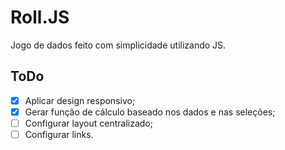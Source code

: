 # Roll.JS

Jogo de dados feito com simplicidade utilizando JS.


## ToDo

- [x] Aplicar design responsivo;
- [x] Gerar função de cálculo baseado nos dados e nas seleções;
- [ ] Configurar layout centralizado;
- [ ] Configurar links.